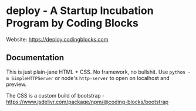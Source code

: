# deploy - A Startup Incubation Program by Coding Blocks

Website: https://deploy.codingblocks.com

## Documentation

This is just plain-jane HTML + CSS. No framework, no bullshit.
Use `python -m SimpleHTTPServer` or node's `http-server` to open
on localhost and preview.

The CSS is a custom build of bootstrap - https://www.jsdelivr.com/package/npm/@coding-blocks/bootstrap
